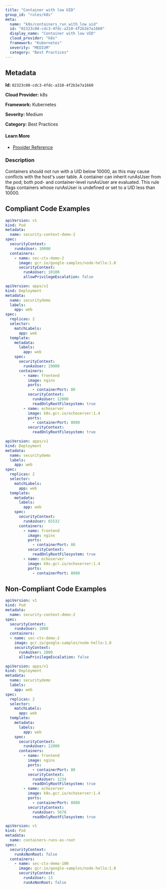 ```yaml
---
title: "Container with low UID"
group_id: "rules/k8s"
meta:
  name: "k8s/containers_run_with_low_uid"
  id: "02323c00-cdc3-4fdc-a310-4f2b3e7a1660"
  display_name: "Container with low UID"
  cloud_provider: "k8s"
  framework: "Kubernetes"
  severity: "MEDIUM"
  category: "Best Practices"
---
```

## Metadata

**Id:** `02323c00-cdc3-4fdc-a310-4f2b3e7a1660`

**Cloud Provider:** k8s

**Framework:** Kubernetes

**Severity:** Medium

**Category:** Best Practices

#### Learn More

 - [Provider Reference](https://kubernetes.io/docs/tasks/configure-pod-container/security-context/)

### Description

 Containers should not run with a UID below 10000, as this may cause conflicts with the host's user table. A container can inherit runAsUser from the pod; both pod- and container-level runAsUser are evaluated. This rule flags containers whose runAsUser is undefined or set to a UID less than 10000.


## Compliant Code Examples
```yaml
apiVersion: v1
kind: Pod
metadata:
  name: security-context-demo-2
spec:
  securityContext:
    runAsUser: 10000
  containers:
    - name: sec-ctx-demo-2
      image: gcr.io/google-samples/node-hello:1.0
      securityContext:
        runAsUser: 10100
        allowPrivilegeEscalation: false

```

```yaml
apiVersion: apps/v1
kind: Deployment
metadata:
  name: securitydemo
  labels:
    app: web
spec:
  replicas: 2
  selector:
    matchLabels:
      app: web
  template:
    metadata:
      labels:
        app: web
    spec:
      securityContext:
        runAsUser: 19000
      containers:
        - name: frontend
          image: nginx
          ports:
            - containerPort: 80
          securityContext:
            runAsUser: 12000
            readOnlyRootFilesystem: true
        - name: echoserver
          image: k8s.gcr.io/echoserver:1.4
          ports:
            - containerPort: 8080
          securityContext:
            readOnlyRootFilesystem: true

```

```yaml
apiVersion: apps/v1
kind: Deployment
metadata:
  name: securitydemo
  labels:
    app: web
spec:
  replicas: 2
  selector:
    matchLabels:
      app: web
  template:
    metadata:
      labels:
        app: web
    spec:
      securityContext:
        runAsUser: 65532
      containers:
        - name: frontend
          image: nginx
          ports:
            - containerPort: 80
          securityContext:
            readOnlyRootFilesystem: true
        - name: echoserver
          image: k8s.gcr.io/echoserver:1.4
          ports:
            - containerPort: 8080

```
## Non-Compliant Code Examples
```yaml
apiVersion: v1
kind: Pod
metadata:
  name: security-context-demo-2
spec:
  securityContext:
    runAsUser: 1000
  containers:
  - name: sec-ctx-demo-2
    image: gcr.io/google-samples/node-hello:1.0
    securityContext:
      runAsUser: 2000
      allowPrivilegeEscalation: false

```

```yaml
apiVersion: apps/v1
kind: Deployment
metadata:
  name: securitydemo
  labels:
    app: web
spec:
  replicas: 2
  selector:
    matchLabels:
      app: web
  template:
    metadata:
      labels:
        app: web
    spec:
      securityContext:
        runAsUser: 12000
      containers:
        - name: frontend
          image: nginx
          ports:
            - containerPort: 80
          securityContext:
            runAsUser: 1234
            readOnlyRootFilesystem: true
        - name: echoserver
          image: k8s.gcr.io/echoserver:1.4
          ports:
            - containerPort: 8080
          securityContext:
            runAsUser: 5678
            readOnlyRootFilesystem: true

```

```yaml
apiVersion: v1
kind: Pod
metadata:
  name: containers-runs-as-root
spec:
  securityContext:
    runAsNonRoot: false
  containers:
    - name: sec-ctx-demo-100
      image: gcr.io/google-samples/node-hello:1.0
      securityContext:
        runAsUser: 13
        runAsNonRoot: false

```